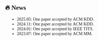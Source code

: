 <!-- News section -->
<div id="news" style="font-family: 'Times New Roman', serif; text-align: justify;">
<h2>🔥 News</h2>
<ul style="list-style-type: disc; margin-left: 15px;">
  <li>2025.05: One paper accepted by ACM KDD.</li>
  <li>2024.11: One paper accepted by ACM KDD.</li>
  <li>2024.01: One paper accepted by IEEE TITS.</li>
  <li>2023.07: One paper accepted by ACM MM.</li>
</ul>
<br />
</div>
